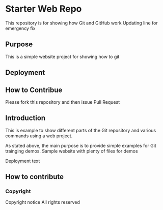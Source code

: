 # Starter Web Repo

This repository is for showing how Git and GitHub work
Updating line for emergency fix

## Purpose
This is a simple website project for showing how to git
## Deployment

## How to Contribue

Please fork this repository and then issue Pull Request

## Introduction
This is example to show different parts of the Git repository and various commands using a web project.

As stated above, the main purpose is to provide simple examples for Git trainging demos.
Sample website with plenty of files for demos

Deployment text 
## How to contribute

### Copyright

Copyright notice All rights reserved